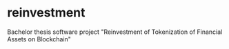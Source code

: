 # reinvestment
Bachelor thesis software project "Reinvestment of Tokenization of Financial Assets on Blockchain"
